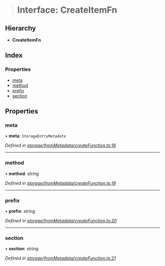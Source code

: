 > # Interface: CreateItemFn

## Hierarchy

* **CreateItemFn**

## Index

### Properties

* [meta](_storage_frommetadata_createfunction_.createitemfn.md#meta)
* [method](_storage_frommetadata_createfunction_.createitemfn.md#method)
* [prefix](_storage_frommetadata_createfunction_.createitemfn.md#prefix)
* [section](_storage_frommetadata_createfunction_.createitemfn.md#section)

## Properties

###  meta

• **meta**: *`StorageEntryMetadata`*

*Defined in [storage/fromMetadata/createFunction.ts:18](https://github.com/polkadot-js/api/blob/d34eb15/packages/api-metadata/src/storage/fromMetadata/createFunction.ts#L18)*

___

###  method

• **method**: *string*

*Defined in [storage/fromMetadata/createFunction.ts:19](https://github.com/polkadot-js/api/blob/d34eb15/packages/api-metadata/src/storage/fromMetadata/createFunction.ts#L19)*

___

###  prefix

• **prefix**: *string*

*Defined in [storage/fromMetadata/createFunction.ts:20](https://github.com/polkadot-js/api/blob/d34eb15/packages/api-metadata/src/storage/fromMetadata/createFunction.ts#L20)*

___

###  section

• **section**: *string*

*Defined in [storage/fromMetadata/createFunction.ts:21](https://github.com/polkadot-js/api/blob/d34eb15/packages/api-metadata/src/storage/fromMetadata/createFunction.ts#L21)*